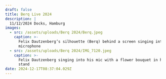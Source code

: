 ```yaml
---
draft: false
title: Berq Live 2024
description: |
  11/12/2024 Docks, Hamburg
images:
  - src: /assets/uploads/Berq 2024/Berq.jpeg
    caption: >-
      Felix Dautzenberg’s silhouette (Berq) behind a screen singing into the
      microphone 
  - src: /assets/uploads/Berq 2024/IMG_7120.jpeg
    caption: >-
      Felix Dautzenberg singing into his mic with a flower bouquet in his mic
      stand
date: 2024-12-17T08:37:04.029Z
---
```


